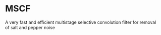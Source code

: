 # MSCF
A very fast and efficient multistage selective convolution filter for removal of salt and pepper noise
